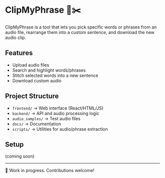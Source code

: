 # ClipMyPhrase 🎵✂️

ClipMyPhrase is a tool that lets you pick specific words or phrases from an audio file, rearrange them into a custom sentence, and download the new audio clip.

## Features

- Upload audio files
- Search and highlight words/phrases
- Stitch selected words into a new sentence
- Download custom audio

## Project Structure

- `frontend/` → Web interface (React/HTML/JS)
- `backend/` → API and audio processing logic
- `audio_samples/` → Test audio files
- `docs/` → Documentation
- `scripts/` → Utilities for audio/phrase extraction

## Setup

(coming soon)

---

🚀 Work in progress. Contributions welcome!

